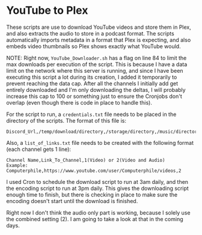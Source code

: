 # YouTube to Plex
These scripts are use to download YouTube videos and store them in Plex, and also extracts the audio to store in a podcast format. The scripts automatically imports metadata in a format that Plex is expecting, and also embeds video thumbnails so Plex shows exactly what YouTube would.

NOTE: Right now, ``YouTube_Downloader.sh`` has a flag on line 84 to limit the max downloads per execution of the script. This is because I have a data limit on the network where this server is running, and since I have been executing this script a lot during its creation, I added it temporarily to prevent reaching the data cap. After all the channels I initially add get entirely downloaded and I'm only downloading the deltas, I will probably increase this cap to 100 or something just to ensure the Cronjobs don't overlap (even though there is code in place to handle this).

For the script to run, a ``credentials.txt`` file needs to be placed in the directory of the scripts. The format of this file is:
```
Discord_Url,/temp/download/directory,/storage/directory,/music/directory,/script/directory
```

Also, a ``list_of_links.txt`` file needs to be created with the following format (each channel gets 1 line):
```
Channel Name,Link_To_Channel,1(Video) or 2(Video and Audio)
Example: Computerphile,https://www.youtube.com/user/Computerphile/videos,2
```

I used Cron to schedule the download script to run at 3am daily, and then the encoding script to run at 3pm daily. This gives the downloading script enough time to finish, but there is checking in place to make sure the encoding doesn't start until the download is finished.

Right now I don't think the audio only part is working, because I solely use the combined setting (2). I am going to take a look at that in the coming days.
